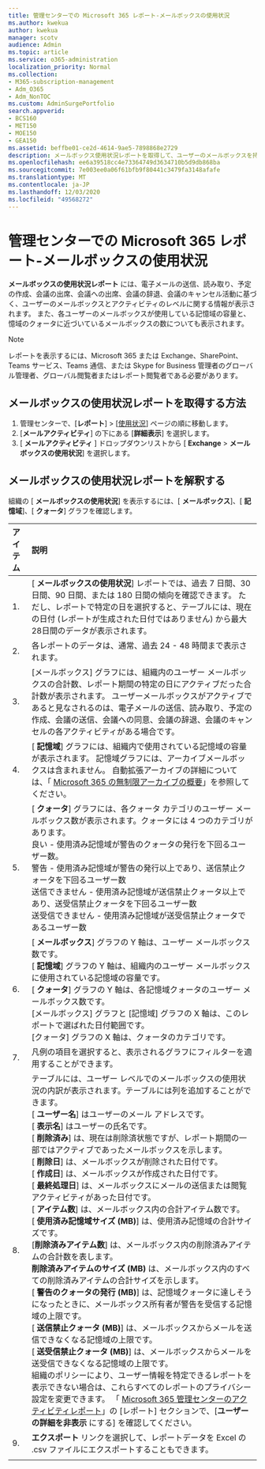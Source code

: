 ```yaml
---
title: 管理センターでの Microsoft 365 レポート-メールボックスの使用状況
ms.author: kwekua
author: kwekua
manager: scotv
audience: Admin
ms.topic: article
ms.service: o365-administration
localization_priority: Normal
ms.collection:
- M365-subscription-management
- Adm_O365
- Adm_NonTOC
ms.custom: AdminSurgePortfolio
search.appverid:
- BCS160
- MET150
- MOE150
- GEA150
ms.assetid: beffbe01-ce2d-4614-9ae5-7898868e2729
description: メールボックス使用状況レポートを取得して、ユーザーのメールボックスを持つユーザーのアクティビティについて把握する方法について説明します。
ms.openlocfilehash: ee6a39518cc4e73364749d3634710b5d9db868ba
ms.sourcegitcommit: 7e003ee0a06f61bfb9f80441c3479fa3148afafe
ms.translationtype: MT
ms.contentlocale: ja-JP
ms.lasthandoff: 12/03/2020
ms.locfileid: "49568272"
---
```

# <a name="microsoft-365-reports-in-the-admin-center---mailbox-usage"></a>管理センターでの Microsoft 365 レポート-メールボックスの使用状況

**メールボックスの使用状況レポート** には、電子メールの送信、読み取り、予定の作成、会議の出席、会議への出席、会議の辞退、会議のキャンセル活動に基づく、ユーザーのメールボックスとアクティビティのレベルに関する情報が表示されます。 また、各ユーザーのメールボックスが使用している記憶域の容量と、憶域のクォータに近づいているメールボックスの数についても表示されます。 
  
> [!NOTE]
> レポートを表示するには、Microsoft 365 または Exchange、SharePoint、Teams サービス、Teams 通信、または Skype for Business 管理者のグローバル管理者、グローバル閲覧者またはレポート閲覧者である必要があります。 
 
## <a name="how-to-get-to-the-mailbox-usage-report"></a>メールボックスの使用状況レポートを取得する方法

1. 管理センターで、[**レポート**] \> [<a href="https://go.microsoft.com/fwlink/p/?linkid=2074756" target="_blank">使用状況</a>] ページの順に移動します。
2. [**メールアクティビティ**] の下にある [**詳細表示**] を選択します。 
3. [ **メールアクティビティ** ] ドロップダウンリストから [ **Exchange** \> **メールボックスの使用状況**] を選択します。

  
## <a name="interpret-the-mailbox-usage-report"></a>メールボックスの使用状況レポートを解釈する

組織の [ **メールボックスの使用状況**] を表示するには、[ **メールボックス**]、[ **記憶域**]、[ **クォータ**] グラフを確認します。 
  
|アイテム|説明|
|:-----|:-----|
|1.  <br/> |[ **メールボックスの使用状況**] レポートでは、過去 7 日間、30 日間、90 日間、または 180 日間の傾向を確認できます。 ただし、レポートで特定の日を選択すると、テーブルには、現在の日付 (レポートが生成された日付ではありません) から最大28日間のデータが表示されます。  <br/> |
|2.  <br/> |各レポートのデータは、通常、過去 24 - 48 時間まで表示されます。  <br/> |
|3.  <br/> |[メールボックス] グラフには、組織内のユーザー メールボックスの合計数、レポート期間の特定の日にアクティブだった合計数が表示されます。 ユーザーメールボックスがアクティブであると見なされるのは、電子メールの送信、読み取り、予定の作成、会議の送信、会議への同意、会議の辞退、会議のキャンセルの各アクティビティがある場合です。  <br/> |
|4.  <br/> |[ **記憶域**] グラフには、組織内で使用されている記憶域の容量が表示されます。 記憶域グラフには、アーカイブメールボックスは含まれません。 自動拡張アーカイブの詳細については、「 [Microsoft 365 の無制限アーカイブの概要](https://docs.microsoft.com/microsoft-365/compliance/unlimited-archiving)」を参照してください。<br/> |
|5.  <br/> | [ **クォータ**] グラフには、各クォータ カテゴリのユーザー メールボックス数が表示されます。クォータには 4 つのカテゴリがあります。  <br/>  良い - 使用済み記憶域が警告のクォータの発行を下回るユーザー数。  <br/>  警告 - 使用済み記憶域が警告の発行以上であり、送信禁止クォータを下回るユーザー数  <br/>  送信できません - 使用済み記憶域が送信禁止クォータ以上であり、送受信禁止クォータを下回るユーザー数  <br/>  送受信できません - 使用済み記憶域が送受信禁止クォータであるユーザー数  <br/> |
|6.  <br/> | [ **メールボックス**] グラフの Y 軸は、ユーザー メールボックス数です。  <br/>  [ **記憶域**] グラフの Y 軸は、組織内のユーザー メールボックスに使用されている記憶域の容量です。  <br/>  [ **クォータ**] グラフの Y 軸は、各記憶域クォータのユーザー メールボックス数です。  <br/>  [メールボックス] グラフと [記憶域] グラフの X 軸は、このレポートで選ばれた日付範囲です。  <br/>  [クォータ] グラフの X 軸は、クォータのカテゴリです。  <br/> |
|7.  <br/> |凡例の項目を選択すると、表示されるグラフにフィルターを適用することができます。  <br/> |
|8.  <br/> | テーブルには、ユーザー レベルでのメールボックスの使用状況の内訳が表示されます。テーブルには列を追加することができます。  <br/> [ **ユーザー名**] はユーザーのメール アドレスです。  <br/> [ **表示名**] はユーザーの氏名です。  <br/> [ **削除済み**] は、現在は削除済状態ですが、レポート期間の一部ではアクティブであったメールボックスを示します。  <br/> [ **削除日**] は、メールボックスが削除された日付です。  <br/> [ **作成日**] は、メールボックスが作成された日付です。  <br/> [ **最終処理日**] は、メールボックスにメールの送信または閲覧アクティビティがあった日付です。  <br/> [ **アイテム数**] は、メールボックス内の合計アイテム数です。  <br/> [ **使用済み記憶域サイズ (MB)**] は、使用済み記憶域の合計サイズです。  <br/> [**削除済みアイテム数**] は、メールボックス内の削除済みアイテムの合計数を表します。 <br/> **削除済みアイテムのサイズ (MB)** は、メールボックス内のすべての削除済みアイテムの合計サイズを示します。 <br/> [ **警告のクォータの発行 (MB)**] は、記憶域クォータに達しそうになったときに、メールボックス所有者が警告を受信する記憶域の上限です。  <br/> [ **送信禁止クォータ (MB)**] は、メールボックスからメールを送信できなくなる記憶域の上限です。  <br/> [ **送受信禁止クォータ (MB)**] は、メールボックスからメールを送受信できなくなる記憶域の上限です。  <br/>  組織のポリシーにより、ユーザー情報を特定できるレポートを表示できない場合は、これらすべてのレポートのプライバシー設定を変更できます。 「 [Microsoft 365 管理センターのアクティビティレポート](activity-reports.md)」の [レポート] セクションで、[**ユーザーの詳細を非表示** にする] を確認してください。  <br/> |
|9.  <br/> |**エクスポート** リンクを選択して、レポートデータを Excel の .csv ファイルにエクスポートすることもできます。  <br/> |
|||
   
